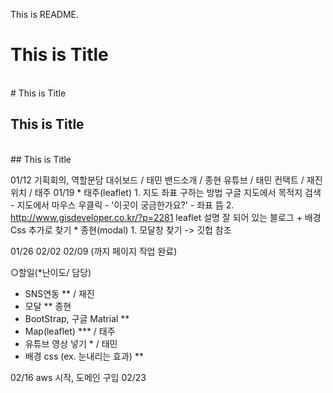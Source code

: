 This is README.
<h1>This is Title</h1><br>
# This is Title  

<h2>This is Title</h2><br>
## This is Title  




01/12 기획회의, 역할분담
	대쉬보드 / 태민
	밴드소개 / 종현
	유튜브 / 태민
	컨택트 / 재진
	위치 / 태주
01/19 
    * 태주(leaflet)
        1. 지도 좌표 구하는 방법
        구글 지도에서 목적지 검색 - 지도에서 마우스 우클릭 - '이곳이 궁금한가요?' - 좌표 뜸
        2. http://www.gisdeveloper.co.kr/?p=2281
        leaflet 설명 잘 되어 있는 블로그
	+
	배경 Css 추가로 찾기 
    * 종현(modal) 
	1. 모달창 찾기 
	-> 깃헙 참조 


01/26
02/02
02/09 (까지 페이지 작업 완료)




 ○할일(*난이도/ 담당)
- SNS연동 ** / 재진
- 모달 ** 종현
- BootStrap, 구글 Matrial **
- Map(leaflet) *** / 태주
- 유튜브 영상 넣기 * / 태민
- 배경 css (ex. 눈내리는 효과) **

02/16 aws 시작, 도메인 구입
02/23
